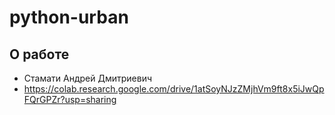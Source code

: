 # python-urban

## О работе
- Стамати Андрей Дмитриевич
- https://colab.research.google.com/drive/1atSoyNJzZMjhVm9ft8x5iJwQpFQrGPZr?usp=sharing
